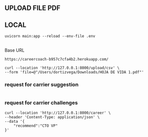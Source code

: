## UPLOAD FILE PDF

## LOCAL
```
uvicorn main:app --reload --env-file .env

```
##
Base URL 
```
https://careercoach-b957c7cfa4b2.herokuapp.com/
```

```
curl --location 'http://127.0.0.1:8000/upload/csv' \
--form 'file=@"/Users/dortizvega/Downloads/HOJA DE VIDA 1.pdf"'
```

### request for carrier suggestion
```

```


### request for carrier challenges
```
curl --location 'http://127.0.0.1:8000/career' \
--header 'Content-Type: application/json' \
--data '{
    "recommend":"CTO VP"
}'
```